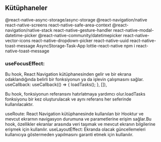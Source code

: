 ## Kütüphaneler
@react-native-async-storage/async-storage
@react-navigation/native
react-native-screens react-native-safe-area-context
@react-navigation/native-stack
react-native-gesture-handler
react-native-modal-datetime-picker @react-native-community/datetimepicker
react-native-vector-icons
react-native-dropdown-picker
react-native-uuid
react-native-toast-message
AsyncStorage-Task-App
lottie-react-native
npm i react-native-toast-message


### useFocusEffect:

Bu hook, React Navigation kütüphanesinden gelir ve bir ekrana odaklandığında belirli bir fonksiyonun ya da işlevin çalışmasını sağlar.
useCallback:
useCallback(() => { loadTasks(); }, []),

Bu hook, fonksiyonun referansını hatırlatmaya yardımcı olur.loadTasks fonksiyonu bir kez oluşturulacak ve aynı referans her seferinde kullanılacaktır.

useRoute:
React Navigation kütüphanesinde kullanılan bir Hooktur ve mevcut ekrarnın navigasyon durumuna ve parametlerine erişim sağlar.Bu hook, özellikler ekranlar arasında veri taşımak ve mevcut ekranın bilgilerine erişmek için kullanılır.
useLayoutEffect:
Ekranda olacak güncellemeleri kullanıcıya göstermeden yapılmasını garanti etmek için kullanılır.